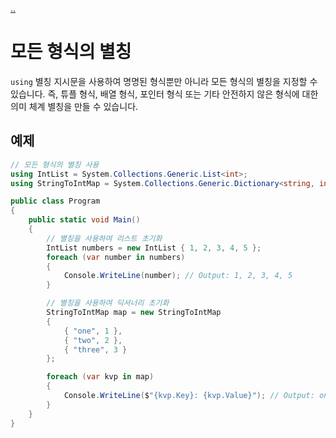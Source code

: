 [..](12.md)

# 모든 형식의 별칭

`using` 별칭 지시문을 사용하여 명명된 형식뿐만 아니라 모든 형식의 별칭을 지정할 수 있습니다. 
즉, 튜플 형식, 배열 형식, 포인터 형식 또는 기타 안전하지 않은 형식에 대한 의미 체계 별칭을 만들 수 있습니다.

## 예제

```cs
// 모든 형식의 별칭 사용
using IntList = System.Collections.Generic.List<int>;
using StringToIntMap = System.Collections.Generic.Dictionary<string, int>;

public class Program
{
    public static void Main()
    {
        // 별칭을 사용하여 리스트 초기화
        IntList numbers = new IntList { 1, 2, 3, 4, 5 };
        foreach (var number in numbers)
        {
            Console.WriteLine(number); // Output: 1, 2, 3, 4, 5
        }

        // 별칭을 사용하여 딕셔너리 초기화
        StringToIntMap map = new StringToIntMap
        {
            { "one", 1 },
            { "two", 2 },
            { "three", 3 }
        };

        foreach (var kvp in map)
        {
            Console.WriteLine($"{kvp.Key}: {kvp.Value}"); // Output: one: 1, two: 2, three: 3
        }
    }
}
```
